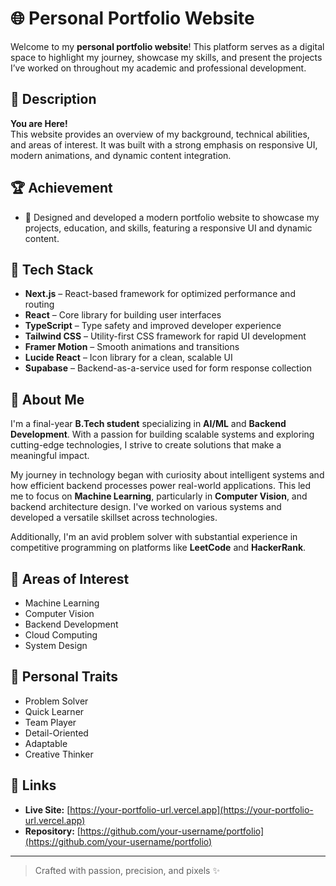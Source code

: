 # 🌐 Personal Portfolio Website

Welcome to my **personal portfolio website**! This platform serves as a digital space to highlight my journey, showcase my skills, and present the projects I’ve worked on throughout my academic and professional development.

## 📄 Description

**You are Here!**  
This website provides an overview of my background, technical abilities, and areas of interest. It was built with a strong emphasis on responsive UI, modern animations, and dynamic content integration.

## 🏆 Achievement

- 🎯 Designed and developed a modern portfolio website to showcase my projects, education, and skills, featuring a responsive UI and dynamic content.

## 🧰 Tech Stack

- **Next.js** – React-based framework for optimized performance and routing  
- **React** – Core library for building user interfaces  
- **TypeScript** – Type safety and improved developer experience  
- **Tailwind CSS** – Utility-first CSS framework for rapid UI development  
- **Framer Motion** – Smooth animations and transitions  
- **Lucide React** – Icon library for a clean, scalable UI  
- **Supabase** – Backend-as-a-service used for form response collection

## 👤 About Me

I'm a final-year **B.Tech student** specializing in **AI/ML** and **Backend Development**. With a passion for building scalable systems and exploring cutting-edge technologies, I strive to create solutions that make a meaningful impact.

My journey in technology began with curiosity about intelligent systems and how efficient backend processes power real-world applications. This led me to focus on **Machine Learning**, particularly in **Computer Vision**, and backend architecture design. I've worked on various systems and developed a versatile skillset across technologies.

Additionally, I'm an avid problem solver with substantial experience in competitive programming on platforms like **LeetCode** and **HackerRank**.

## 🎯 Areas of Interest

- Machine Learning  
- Computer Vision  
- Backend Development  
- Cloud Computing  
- System Design

## 🌟 Personal Traits

- Problem Solver  
- Quick Learner  
- Team Player  
- Detail-Oriented  
- Adaptable  
- Creative Thinker

## 🔗 Links

- **Live Site:** [https://your-portfolio-url.vercel.app](https://your-portfolio-url.vercel.app)  
- **Repository:** [https://github.com/your-username/portfolio](https://github.com/your-username/portfolio)

---

> Crafted with passion, precision, and pixels ✨